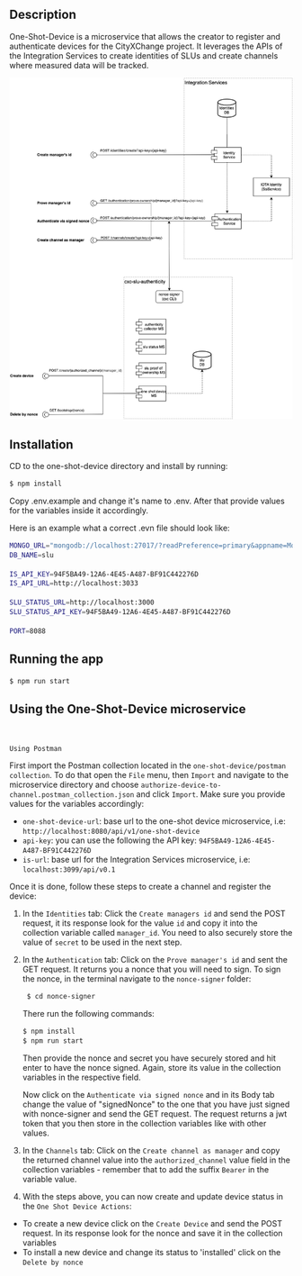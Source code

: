 ## Description

One-Shot-Device is a microservice that allows the creator to register and authenticate devices for the CityXChange project. It leverages the APIs of the Integration Services to create identities of SLUs and create channels where measured data will be tracked.

<p align="center">
  <img src="./assets/one-shot-microservice-diagram.png" alt="one-shot-device-microservice diagram"/>
</p>

## Installation

CD to the one-shot-device directory and install by running:

```bash
$ npm install
```

Copy .env.example and change it's name to .env. After that provide values for the variables inside it accordingly.

Here is an example what a correct .evn file should look like:

```bash
MONGO_URL="mongodb://localhost:27017/?readPreference=primary&appname=MongoDB%20Compass&directConnection=true&ssl=false"
DB_NAME=slu

IS_API_KEY=94F5BA49-12A6-4E45-A487-BF91C442276D
IS_API_URL=http://localhost:3033

SLU_STATUS_URL=http://localhost:3000
SLU_STATUS_API_KEY=94F5BA49-12A6-4E45-A487-BF91C442276D

PORT=8088
```

## Running the app

```bash
$ npm run start
```

## Using the One-Shot-Device microservice

<br>

`Using Postman`

First import the Postman collection located in the `one-shot-device/postman collection`. To do that open the `File` menu, then `Import` and navigate to the microservice directory and choose `authorize-device-to-channel.postman_collection.json` and click `Import`. Make sure you provide values for the variables accordingly:

- `one-shot-device-url`: base url to the one-shot device microservice, i.e: `http://localhost:8080/api/v1/one-shot-device`
- `api-key`: you can use the following the API key: `94F5BA49-12A6-4E45-A487-BF91C442276D`
- `is-url`: base url for the Integration Services microservice, i.e: `localhost:3099/api/v0.1`

Once it is done, follow these steps to create a channel and register the device:

1. In the `Identities` tab:
   Click the `Create managers id` and send the POST request, it its response look for the value `id` and copy it into the collection variable called `manager_id`. You need to also securely store the value of `secret` to be used in the next step.

2. In the `Authentication` tab:
   Click on the `Prove manager's id` and sent the GET request. It returns you a nonce that you will need to sign. To sign the nonce, in the terminal navigate to the `nonce-signer` folder:

   ```bash
    $ cd nonce-signer
   ```

   There run the following commands:

   ```bash
   $ npm install
   $ npm run start
   ```

   Then provide the nonce and secret you have securely stored and hit enter to have the nonce signed. Again, store its value in the collection variables in the respective field.

   Now click on the `Authenticate via signed nonce` and in its Body tab change the value of "signedNonce" to the one that you have just signed with nonce-signer and send the GET request. The request returns a jwt token that you then store in the collection variables like with other values.

3. In the `Channels` tab:
   Click on the `Create channel as manager` and copy the returned channel value into the `authorized_channel` value field in the collection variables - remember that to add the suffix `Bearer` in the variable value.

4. With the steps above, you can now create and update device status in the `One Shot Device Actions`:

- To create a new device click on the `Create Device` and send the POST request. In its response look for the nonce and save it in the collection variables
- To install a new device and change its status to 'installed' click on the `Delete by nonce`
